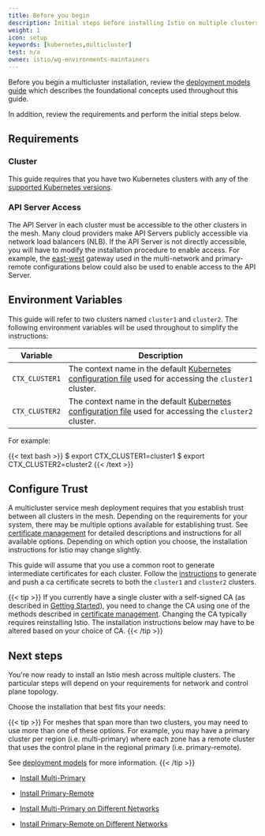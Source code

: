 ```yaml
---
title: Before you begin
description: Initial steps before installing Istio on multiple clusters.
weight: 1
icon: setup
keywords: [kubernetes,multicluster]
test: n/a
owner: istio/wg-environments-maintainers
---
```

Before you begin a multicluster installation, review the
[deployment models guide](/docs/ops/deployment/deployment-models)
which describes the foundational concepts used throughout this guide.

In addition, review the requirements and perform the initial steps below.

## Requirements

### Cluster

This guide requires that you have two Kubernetes clusters with any of the
[supported Kubernetes versions](/docs/setup/platform-setup).

### API Server Access

The API Server in each cluster must be accessible to the other clusters in the
mesh. Many cloud providers make API Servers publicly accessible via network
load balancers (NLB). If the API Server is not directly accessible, you will
have to modify the installation procedure to enable access. For example, the
[east-west](https://en.wikipedia.org/wiki/East-west_traffic) gateway used in
the multi-network and primary-remote configurations below could also be used
to enable access to the API Server.

## Environment Variables

This guide will refer to two clusters named `cluster1` and `cluster2`. The following
environment variables will be used throughout to simplify the instructions:

Variable | Description
-------- | -----------
`CTX_CLUSTER1` | The context name in the default [Kubernetes configuration file](https://kubernetes.io/docs/tasks/access-application-cluster/configure-access-multiple-clusters/) used for accessing the `cluster1` cluster.
`CTX_CLUSTER2` | The context name in the default [Kubernetes configuration file](https://kubernetes.io/docs/tasks/access-application-cluster/configure-access-multiple-clusters/) used for accessing the `cluster2` cluster.

For example:

{{< text bash >}}
$ export CTX_CLUSTER1=cluster1
$ export CTX_CLUSTER2=cluster2
{{< /text >}}

## Configure Trust

A multicluster service mesh deployment requires that you establish trust
between all clusters in the mesh. Depending on the requirements for your
system, there may be multiple options available for establishing trust.
See [certificate management](/docs/tasks/security/cert-management/) for
detailed descriptions and instructions for all available options.
Depending on which option you choose, the installation instructions for
Istio may change slightly.

This guide will assume that you use a common root to generate intermediate
certificates for each cluster. Follow the [instructions](/docs/tasks/security/cert-management/plugin-ca-cert/)
to generate and push a ca certificate secrets to both the `cluster1` and `cluster2`
clusters.

{{< tip >}}
If you currently have a single cluster with a self-signed CA (as described
in [Getting Started](/docs/setup/getting-started/)), you need to
change the CA using one of the methods described in
[certificate management](/docs/tasks/security/cert-management/). Changing the
CA typically requires reinstalling Istio. The installation instructions
below may have to be altered based on your choice of CA.
{{< /tip >}}

## Next steps

You're now ready to install an Istio mesh across multiple clusters. The
particular steps will depend on your requirements for network and
control plane topology.

Choose the installation that best fits your needs:

{{< tip >}}
For meshes that span more than two clusters, you may need to use more than
one of these options. For example, you may have a primary cluster per region
(i.e. multi-primary) where each zone has a remote cluster that uses the
control plane in the regional primary (i.e. primary-remote).

See [deployment models](/docs/ops/deployment/deployment-models) for more
information.
{{< /tip >}}

- [Install Multi-Primary](/docs/setup/install/multicluster/multi-primary)

- [Install Primary-Remote](/docs/setup/install/multicluster/primary-remote)

- [Install Multi-Primary on Different Networks](/docs/setup/install/multicluster/multi-primary_multi-network)

- [Install Primary-Remote on Different Networks](/docs/setup/install/multicluster/primary-remote_multi-network)
